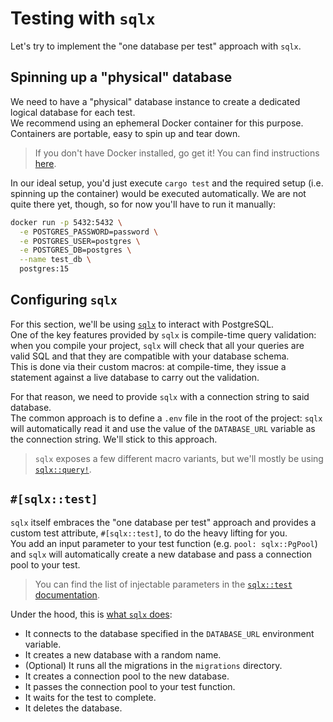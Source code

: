 # Testing with `sqlx`

Let's try to implement the "one database per test" approach with `sqlx`.

## Spinning up a "physical" database

We need to have a "physical" database instance to create a dedicated logical database for each test.\
We recommend using an ephemeral Docker container for this purpose. Containers are portable, easy to spin up and tear
down.

> If you don't have Docker installed, go get it! You can find instructions [here](https://docs.docker.com/get-docker/).

In our ideal setup, you'd just execute `cargo test` and the required setup (i.e. spinning up the container) would be
executed automatically. We are not quite there yet, though, so for now you'll have to run it manually:

```bash
docker run -p 5432:5432 \
  -e POSTGRES_PASSWORD=password \
  -e POSTGRES_USER=postgres \
  -e POSTGRES_DB=postgres \
  --name test_db \
  postgres:15
```

## Configuring `sqlx`

For this section, we'll be using [`sqlx`](https://crates.io/crates/sqlx) to interact with PostgreSQL.\
One of the key features provided by `sqlx` is compile-time query validation: when you compile your project,
`sqlx` will check that all your queries are valid SQL and that they are compatible with your database schema.\
This is done via their custom macros: at compile-time, they issue a statement against a live database to carry
out the validation.

For that reason, we need to provide `sqlx` with a connection string to said database.\
The common approach is to define a `.env` file in the root of the project: `sqlx` will automatically read it and
use the value of the `DATABASE_URL` variable as the connection string. We'll stick to this approach.

> `sqlx` exposes a few different macro variants, but we'll mostly be
> using [`sqlx::query!`](https://docs.rs/sqlx/0.7.3/sqlx/macro.query.html).

## `#[sqlx::test]`

`sqlx` itself embraces the "one database per test" approach and provides a custom test attribute, `#[sqlx::test]`, to do
the heavy lifting for you.\
You add an input parameter to your test function (e.g. `pool: sqlx::PgPool`) and `sqlx` will automatically create a new
database and pass a connection pool to your test.

> You can find the list of injectable parameters in
> the [`sqlx::test` documentation](https://docs.rs/sqlx/0.7.3/sqlx/attr.test.html).

Under the hood, this
is [what `sqlx` does](https://github.com/launchbadge/sqlx/blob/982c014f54843cb5661e667f66937d59bd09b512/sqlx-core/src/testing/mod.rs#L171):

- It connects to the database specified in the `DATABASE_URL` environment variable.
- It creates a new database with a random name.
- (Optional) It runs all the migrations in the `migrations` directory.
- It creates a connection pool to the new database.
- It passes the connection pool to your test function.
- It waits for the test to complete.
- It deletes the database.
